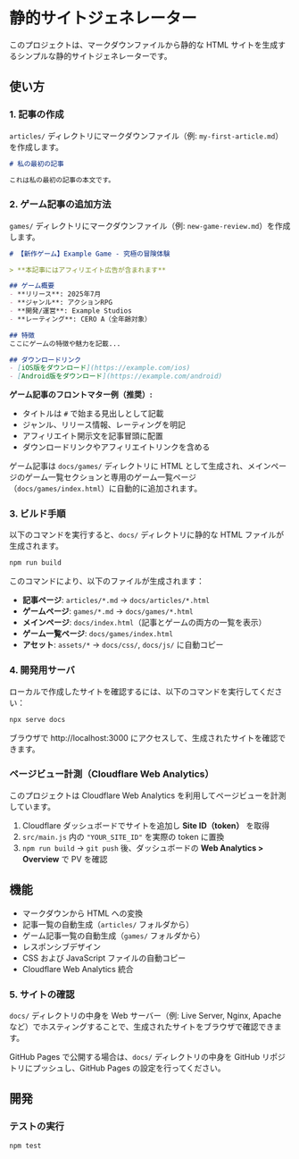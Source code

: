 # 静的サイトジェネレーター

このプロジェクトは、マークダウンファイルから静的な HTML サイトを生成するシンプルな静的サイトジェネレーターです。

## 使い方

### 1. 記事の作成

`articles/` ディレクトリにマークダウンファイル（例: `my-first-article.md`）を作成します。

```markdown
# 私の最初の記事

これは私の最初の記事の本文です。
```

### 2. ゲーム記事の追加方法

`games/` ディレクトリにマークダウンファイル（例: `new-game-review.md`）を作成します。

```markdown
# 【新作ゲーム】Example Game - 究極の冒険体験

> **本記事にはアフィリエイト広告が含まれます**

## ゲーム概要
- **リリース**: 2025年7月
- **ジャンル**: アクションRPG
- **開発/運営**: Example Studios
- **レーティング**: CERO A（全年齢対象）

## 特徴
ここにゲームの特徴や魅力を記載...

## ダウンロードリンク
- [iOS版をダウンロード](https://example.com/ios)
- [Android版をダウンロード](https://example.com/android)
```

**ゲーム記事のフロントマター例（推奨）:**
- タイトルは `#` で始まる見出しとして記載
- ジャンル、リリース情報、レーティングを明記
- アフィリエイト開示文を記事冒頭に配置
- ダウンロードリンクやアフィリエイトリンクを含める

ゲーム記事は `docs/games/` ディレクトリに HTML として生成され、メインページのゲーム一覧セクションと専用のゲーム一覧ページ（`docs/games/index.html`）に自動的に追加されます。

### 3. ビルド手順

以下のコマンドを実行すると、`docs/` ディレクトリに静的な HTML ファイルが生成されます。

```bash
npm run build
```

このコマンドにより、以下のファイルが生成されます：
- **記事ページ**: `articles/*.md` → `docs/articles/*.html`
- **ゲームページ**: `games/*.md` → `docs/games/*.html`
- **メインページ**: `docs/index.html`（記事とゲームの両方の一覧を表示）
- **ゲーム一覧ページ**: `docs/games/index.html`
- **アセット**: `assets/*` → `docs/css/`, `docs/js/` に自動コピー

### 4. 開発用サーバ

ローカルで作成したサイトを確認するには、以下のコマンドを実行してください：

```bash
npx serve docs
```

ブラウザで http://localhost:3000 にアクセスして、生成されたサイトを確認できます。

### ページビュー計測（Cloudflare Web Analytics）

このプロジェクトは Cloudflare Web Analytics を利用してページビューを計測しています。

1. Cloudflare ダッシュボードでサイトを追加し **Site ID（token）** を取得
2. `src/main.js` 内の `"YOUR_SITE_ID"` を実際の token に置換
3. `npm run build` → `git push` 後、ダッシュボードの **Web Analytics > Overview** で PV を確認

## 機能

- マークダウンから HTML への変換
- 記事一覧の自動生成（`articles/` フォルダから）
- ゲーム記事一覧の自動生成（`games/` フォルダから）
- レスポンシブデザイン
- CSS および JavaScript ファイルの自動コピー
- Cloudflare Web Analytics 統合

### 5. サイトの確認

`docs/` ディレクトリの中身を Web サーバー（例: Live Server, Nginx, Apache など）でホスティングすることで、生成されたサイトをブラウザで確認できます。

GitHub Pages で公開する場合は、`docs/` ディレクトリの中身を GitHub リポジトリにプッシュし、GitHub Pages の設定を行ってください。

## 開発

### テストの実行

```bash
npm test
```
